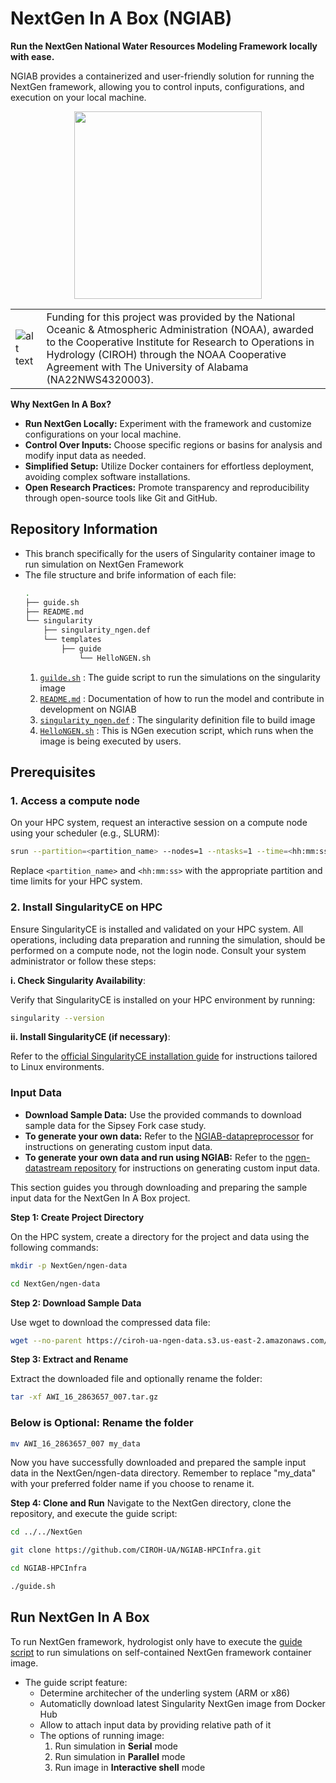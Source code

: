 # **NextGen In A Box (NGIAB)**

**Run the NextGen National Water Resources Modeling Framework locally with ease.**

NGIAB provides a containerized and user-friendly solution for running the NextGen framework, allowing you to control inputs, configurations, and execution on your local machine.

<p align="center">
<img src="https://github.com/CIROH-UA/NGIAB-CloudInfra/blob/main/image/README/ngiab.png" width="300">
</p>

| | |
| --- | --- |
| ![alt text](https://ciroh.ua.edu/wp-content/uploads/2022/08/CIROHLogo_200x200.png) | Funding for this project was provided by the National Oceanic & Atmospheric Administration (NOAA), awarded to the Cooperative Institute for Research to Operations in Hydrology (CIROH) through the NOAA Cooperative Agreement with The University of Alabama (NA22NWS4320003). |

<!-- [![ARM Build and push final image](https://github.com/CIROH-UA/NGIAB-CloudInfra/actions/workflows/docker_image_main_branch.yml/badge.svg)](https://github.com/CIROH-UA/NGIAB-CloudInfra/actions/workflows/docker_image_main_branch.yml)
[![X86 Build and push final image](https://github.com/CIROH-UA/NGIAB-CloudInfra/actions/workflows/docker_image_main_x86.yml/badge.svg)](https://github.com/CIROH-UA/NGIAB-CloudInfra/actions/workflows/docker_image_main_x86.yml) -->

**Why NextGen In A Box?**

- **Run NextGen Locally:** Experiment with the framework and customize configurations on your local machine.
- **Control Over Inputs:** Choose specific regions or basins for analysis and modify input data as needed.
- **Simplified Setup:** Utilize Docker containers for effortless deployment, avoiding complex software installations.
- **Open Research Practices:** Promote transparency and reproducibility through open-source tools like Git and GitHub.


<!-- ## Table of Contents
* [Repository Information](#repository-information)
* [Prerequisites](#prerequisites)
    + [Install Singularity](#install-sigularityce-and-validate-sigularityce-is-up)
    + [Install WSL on Windows](#install-wsl-on-windows)
* [Run NextGen-In-A-Box](#run-nextgen-in-a-box)
    + [Clone Ngen-Singularity repository](#clone-ngen-singularity-repository)
    + [How to run the model script?](#how-to-run-the-model-script)
    + [Output of the model script](#output-of-the-model-guide-script) -->

## Repository Information
- This branch specifically for the users of Singularity container image to run simulation on NextGen Framework
- The file structure and brife information of each file:
    ```bash 
    .
    ├── guide.sh
    ├── README.md
    └── singularity
        ├── singularity_ngen.def
        └── templates
            ├── guide
                └── HelloNGEN.sh

    ```
    1. [`guilde.sh`](guide.sh) : The guide script to run the simulations on the singularity image
    2. [`README.md`](README.md) : Documentation of how to run the model and contribute in development on NGIAB
    3. [`singularity_ngen.def`](singularity/singularity_ngen.def) : The singularity definition file to build image
    4. [`HelloNGEN.sh`](singularity/templates/guide/HelloNGEN.sh) : This is NGen execution script, which runs when the image is being executed by users.

## Prerequisites
### 1. Access a compute node
On your HPC system, request an interactive session on a compute node using your scheduler (e.g., SLURM):
```bash
srun --partition=<partition_name> --nodes=1 --ntasks=1 --time=<hh:mm:ss> --pty bash
```
Replace `<partition_name>` and `<hh:mm:ss>` with the appropriate partition and time limits for your HPC system.
### 2. Install SingularityCE on HPC
Ensure SingularityCE is installed and validated on your HPC system. All operations, including data preparation and running the simulation, should be performed on a compute node, not the login node. Consult your system administrator or follow these steps:

**i. Check Singularity Availability**: 

Verify that SingularityCE is installed on your HPC environment by running:
```bash
singularity --version
```
**ii. Install SingularityCE (if necessary)**: 

Refer to the [official SingularityCE installation guide](https://docs.sylabs.io/guides/4.0/admin-guide/installation.html#installation-on-linux) for instructions tailored to Linux environments.



### Input Data
- **Download Sample Data:** Use the provided commands to download sample data for the Sipsey Fork case study.
- **To generate your own data:** Refer to the [NGIAB-datapreprocessor](https://github.com/AlabamaWaterInstitute/NGIAB_data_preprocess) for instructions on generating custom input data.
- **To generate your own data and run using NGIAB:** Refer to the [ngen-datastream repository](https://github.com/CIROH-UA/ngen-datastream/tree/main) for instructions on generating custom input data.


This section guides you through downloading and preparing the sample input data for the NextGen In A Box project.

**Step 1: Create Project Directory**

On the HPC system, create a directory for the project and data using the following commands:
```bash
mkdir -p NextGen/ngen-data
```

```bash
cd NextGen/ngen-data
```

**Step 2: Download Sample Data**

Use wget to download the compressed data file:
```bash
wget --no-parent https://ciroh-ua-ngen-data.s3.us-east-2.amazonaws.com/AWI-007/AWI_16_2863657_007.tar.gz
```

**Step 3: Extract and Rename**

Extract the downloaded file and optionally rename the folder:
```bash
tar -xf AWI_16_2863657_007.tar.gz
```
### Below is Optional: Rename the folder
```bash
mv AWI_16_2863657_007 my_data
```
Now you have successfully downloaded and prepared the sample input data in the NextGen/ngen-data directory. Remember to replace "my_data" with your preferred folder name if you choose to rename it.

**Step 4: Clone and Run**
Navigate to the NextGen directory, clone the repository, and execute the guide script:
```bash
cd ../../NextGen
```
```bash
git clone https://github.com/CIROH-UA/NGIAB-HPCInfra.git
```
```bash
cd NGIAB-HPCInfra
```
```bash
./guide.sh
```


## Run NextGen In A Box
To run NextGen framework, hydrologist only have to execute the [guide script](https://github.com/CIROH-UA/Ngen-Singularity/blob/main/guide.sh) to run simulations on self-contained NextGen framework container image.
* The guide script feature:
    * Determine architecher of the underling system (ARM or x86)
    * Automaticlly download latest Singularity NextGen image from Docker Hub
    * Allow to attach input data by providing relative path of it
    * The options of running image:
        1. Run simulation in **Serial** mode 
        1. Run simulation in **Parallel** mode
        1. Run image in **Interactive shell** mode


<!-- ### Clone Ngen-Singularity repository

Navigate to NextGen directory and clone the repository using below commands:

```bash
    git clone https://github.com/CIROH-UA/Ngen-Singularity.git
    cd Ngen-Singularity
    git checkout main
``` 
Once you are in *Ngen-Singularity* directory and on `main` branch, you should see [`guide.sh`](#how-to-run-the-model-script) in it. Now, we are ready to run the model using that script. 

### How to run the model script?

#### WSL, Linux and Mac Steps:
Follow below steps to run `guide.sh` script 

```bash
    ./guide.sh    
```
- The script prompts the user to enter the file path for the input data directory where the forcing and config files are stored. 

Run the following command and copy the path value:  
```bash
    # navigate to the data folder you created earlier
    cd NextGen/ngen-data/AWI_03W_113060_002 # or NextGen/ngen-data/my_data if you renamed it
    pwd
    # and copy the path
```
where <path> is the location of the folder with your data in it.
    
- The script sets the entered directory as the `HOST_DATA_PATH` variable and uses it to find all the catchment, nexus, and realization files using the `find` command.
- Next, the user is asked whether to run NextGen or exit. If `run_NextGen` is selected, the script pulls the related image from the awiciroh DockerHub, based on the local machine's architecture:
```
For Mac with apple silicon (arm architecture), it pulls XXXXX
For x86 machines, it pulls library://trupeshkumarpatel/awiciroh/ciroh-ngen-singularity:latest.
```

- The user is then prompted to select whether they want to run the model in parallel or serial mode.
- If the user selects parallel mode, the script uses the `mpirun` command to run the model and generates a partition file for the NGEN model.
- If the user selects the catchment, nexus, and realization files they want to use.

Example NGEN run command for parallel mode: 
```bash
/dmod/bin/partitionGenerator "/ngen/ngen/data/config/catchments.geojson" "/ngen/ngen/data/config/nexus.geojson" "partitions_2.json" "2" '' ''
mpirun -n 2 /dmod/bin/ngen-parallel \
/ngen/ngen/data/config/catchments.geojson "" \
/ngen/ngen/data/config/nexus.geojson "" \
/ngen/ngen/data/config/awi_simplified_realization.json \
/ngen/partitions_2.json
```
- If the user selects serial mode, the script runs the model directly.

Example NGEN run command for serial mode: 
```bash
/dmod/bin/ngen-serial \
/ngen/ngen/data/config/catchments.geojson "" \
/ngen/ngen/data/config/nexus.geojson "" \
/ngen/ngen/data/config/awi_simplified_realization.json
```
- After the model has finished running, the script prompts the user whether they want to continue.
- If the user selects 1, the script opens an interactive shell.
- If the user selects 2, then the script exits.

### Output of the model guide script

The output files are copied to the `outputs` folder in the 'NextGen/ngen-data/AWI_03W_113060_002/' directory you created in the first step
 -->

